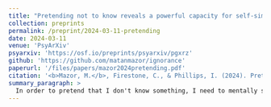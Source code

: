 ```yaml
---
title: "Pretending not to know reveals a powerful capacity for self-simulation"
collection: preprints
permalink: /preprint/2024-03-11-pretending
date: 2024-03-11
venue: 'PsyArXiv'
psyarxiv: 'https://osf.io/preprints/psyarxiv/pgxrz'
github: 'https://github.com/matanmazor/ignorance'
paperurl: '/files/papers/mazor2024pretending.pdf'
citation: '<b>Mazor, M.</b>, Firestone, C., & Phillips, I. (2024). Pretending not to know reveals a powerful capacity for self-simulation.'
summary_paragraph: >
  In order to pretend that I don't know something, I need to mentally simulate what I would do if my knowledge were different than what it is. To do this, I rely on knowledge that I have about my own mind: metacognitive knowledge. Here, together with [Chaz](https://pbs.jhu.edu/directory/chaz-firestone/) and [Ian](https://www.ianbphillips.com/), we quantified people's metacognition by measuring their ability to pretend they don't know something. Specifically, we had them playing games, like Hangman ("reveal the hidden word with as few letter guesses as possible"). We then compared their behaviour in real games against their behaviour in pretend games, in which we told them what the word was but asked them to behave as they would if they didn't know it. We found a remarkable capacity for self-simulation, but also identified important limitations: pretenders had a tendency to over-act, and were sub-optimal in their taking-in of new information.
---
```

